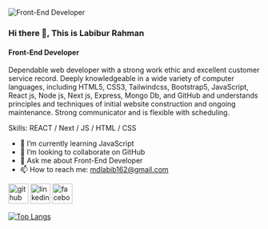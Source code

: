 ![Front-End Developer](https://media.licdn.com/dms/image/D5616AQGBhqm5faPkZg/profile-displaybackgroundimage-shrink_350_1400/0/1695992292689?e=1701302400&v=beta&t=QLM8LjrI6On0Ovm1BCp6q3yHJPOHXtVjpHZj8teL8aU)
### Hi there 👋, This is Labibur Rahman
#### Front-End Developer

Dependable web developer with a strong work ethic and excellent customer service record. Deeply knowledgeable in a wide variety of computer languages, including HTML5, CSS3, Tailwindcss, Bootstrap5, JavaScript, React js, Node js, Next js, Express, Mongo Db, and GitHub and understands principles and techniques of initial website construction and ongoing maintenance. Strong communicator and is flexible with scheduling.

Skills: REACT / Next / JS / HTML / CSS

- 🌱 I’m currently learning JavaScript 
- 👯 I’m looking to collaborate on GitHub 
- 💬 Ask me about Front-End Developer 
- 📫 How to reach me: mdlabib162@gmail.com 


[<img src='https://cdn.jsdelivr.net/npm/simple-icons@3.0.1/icons/github.svg' alt='github' height='40'>](https://github.com/Labib44)  [<img src='https://cdn.jsdelivr.net/npm/simple-icons@3.0.1/icons/linkedin.svg' alt='linkedin' height='40'>](https://www.linkedin.com/in/labibur-rahman/)  [<img src='https://cdn.jsdelivr.net/npm/simple-icons@3.0.1/icons/facebook.svg' alt='facebook' height='40'>](https://www.facebook.com/md.labib.9)  

[![Top Langs](https://github-readme-stats.vercel.app/api/top-langs/?username=Labib44)](https://github.com/anuraghazra/github-readme-stats)

 
